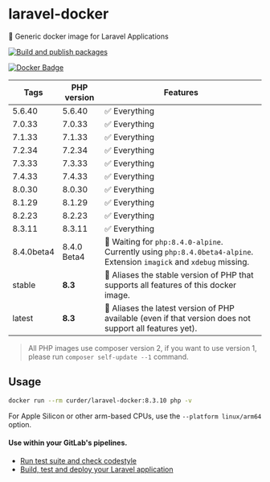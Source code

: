 # laravel-docker

🐳 Generic docker image for Laravel Applications

[![Build and publish packages](https://github.com/curder/laravel-docker/actions/workflows/packages.yml/badge.svg?branch=master)](https://github.com/curder/laravel-docker/actions/workflows/packages.yml)

[![Docker Badge](https://img.shields.io/docker/pulls/curder/laravel-docker)](https://hub.docker.com/r/curder/laravel-docker/)

| Tags       | PHP version | Features                                                                                                              |
|------------|-------------|-----------------------------------------------------------------------------------------------------------------------|
| 5.6.40     | 5.6.40      | ✅ Everything                                                                                                          |
| 7.0.33     | 7.0.33      | ✅ Everything                                                                                                          |
| 7.1.33     | 7.1.33      | ✅ Everything                                                                                                          |
| 7.2.34     | 7.2.34      | ✅ Everything                                                                                                          |
| 7.3.33     | 7.3.33      | ✅ Everything                                                                                                          |
| 7.4.33     | 7.4.33      | ✅ Everything                                                                                                          |
| 8.0.30     | 8.0.30      | ✅ Everything                                                                                                          |
| 8.1.29     | 8.1.29      | ✅ Everything                                                                                                          |
| 8.2.23     | 8.2.23      | ✅ Everything                                                                                                          |
| 8.3.11     | 8.3.11      | ✅ Everything                                                                                                          |
| 8.4.0beta4 | 8.4.0 Beta4 | 🚧 Waiting for `php:8.4.0-alpine`. Currently using `php:8.4.0beta4-alpine`. Extension `imagick` and `xdebug` missing. |
| stable     | **8.3**     | 🔗 Aliases the stable version of PHP that supports all features of this docker image.                                 |
| latest     | **8.3**     | 🔗 Aliases the latest version of PHP available (even if that version does not support all features yet).              |                            

> All PHP images use composer version 2, if you want to use version 1, please run `composer self-update --1` command.

## Usage

```bash
docker run --rm curder/laravel-docker:8.3.10 php -v
```

For Apple Silicon or other arm-based CPUs, use the `--platform linux/arm64` option.

#### Use within your GitLab's pipelines.

* [Run test suite and check codestyle](http://lorisleiva.com/using-gitlabs-pipeline-with-laravel/)
* [Build, test and deploy your Laravel application](http://lorisleiva.com/laravel-deployment-using-gitlab-pipelines/)
